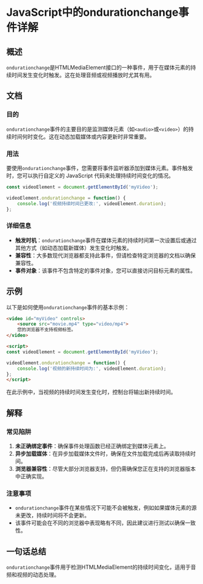 <!--
Meta Description: # JavaScript中的ondurationchange事件详解 ## 概述 `ondurationchange`是HTMLMediaElement接口的一种事件，用于在媒体元素的持续时间发生变化时触发。这在处理音频或视频播放时尤其有用。 ## 文档 ### 目的 `ondurationchan...
Meta Keywords: ondurationchange, videoelement, video, myvideo, javascript
-->

# JavaScript中的ondurationchange事件详解

## 概述
`ondurationchange`是HTMLMediaElement接口的一种事件，用于在媒体元素的持续时间发生变化时触发。这在处理音频或视频播放时尤其有用。

## 文档
### 目的
`ondurationchange`事件的主要目的是监测媒体元素（如`<audio>`或`<video>`）的持续时间何时变化。这在动态加载媒体或内容更新时非常重要。

### 用法
要使用`ondurationchange`事件，您需要将事件监听器添加到媒体元素。事件触发时，您可以执行自定义的 JavaScript 代码来处理持续时间变化的情况。

```javascript
const videoElement = document.getElementById('myVideo');

videoElement.ondurationchange = function() {
    console.log('视频持续时间已更改:', videoElement.duration);
};
```

### 详细信息
- **触发时机**：`ondurationchange`事件在媒体元素的持续时间第一次设置后或通过其他方式（如动态加载新媒体）发生变化时触发。
- **兼容性**：大多数现代浏览器都支持此事件，但请检查特定浏览器的文档以确保兼容性。
- **事件对象**：该事件不包含特定的事件对象，您可以直接访问目标元素的属性。

## 示例
以下是如何使用`ondurationchange`事件的基本示例：

```html
<video id="myVideo" controls>
    <source src="movie.mp4" type="video/mp4">
    您的浏览器不支持视频标签。
</video>

<script>
const videoElement = document.getElementById('myVideo');

videoElement.ondurationchange = function() {
    console.log('视频的新持续时间为:', videoElement.duration);
};
</script>
```

在此示例中，当视频的持续时间发生变化时，控制台将输出新持续时间。

## 解释
### 常见陷阱
1. **未正确绑定事件**：确保事件处理函数已经正确绑定到媒体元素上。
2. **异步加载媒体**：在异步加载媒体文件时，确保在文件加载完成后再读取持续时间。
3. **浏览器兼容性**：尽管大部分浏览器支持，但仍需确保您正在支持的浏览器版本中正确实现。

### 注意事项
- `ondurationchange`事件在某些情况下可能不会被触发，例如如果媒体元素的源未更改，持续时间将不会更新。
- 该事件可能会在不同的浏览器中表现略有不同，因此建议进行测试以确保一致性。

## 一句话总结
`ondurationchange`事件用于检测HTMLMediaElement的持续时间变化，适用于音频和视频的动态处理。